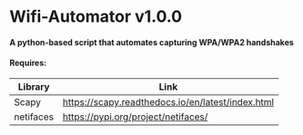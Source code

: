 # Wifi-Automator v1.0.0

#### A python-based script that automates capturing WPA/WPA2 handshakes

#### Requires:

Library | Link
------------ | -------------
Scapy | https://scapy.readthedocs.io/en/latest/index.html
netifaces | https://pypi.org/project/netifaces/
